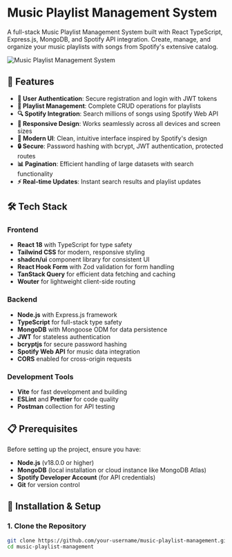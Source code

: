 # Music Playlist Management System

A full-stack Music Playlist Management System built with React TypeScript, Express.js, MongoDB, and Spotify API integration. Create, manage, and organize your music playlists with songs from Spotify's extensive catalog.

![Music Playlist Management System](https://via.placeholder.com/800x400/1DB954/FFFFFF?text=PlaylistHub+-+Music+Playlist+Management)

## 🎵 Features

- **🔐 User Authentication**: Secure registration and login with JWT tokens
- **📝 Playlist Management**: Complete CRUD operations for playlists
- **🔍 Spotify Integration**: Search millions of songs using Spotify Web API
- **📱 Responsive Design**: Works seamlessly across all devices and screen sizes
- **🎨 Modern UI**: Clean, intuitive interface inspired by Spotify's design
- **🔒 Secure**: Password hashing with bcrypt, JWT authentication, protected routes
- **📊 Pagination**: Efficient handling of large datasets with search functionality
- **⚡ Real-time Updates**: Instant search results and playlist updates

## 🛠 Tech Stack

### Frontend
- **React 18** with TypeScript for type safety
- **Tailwind CSS** for modern, responsive styling
- **shadcn/ui** component library for consistent UI
- **React Hook Form** with Zod validation for form handling
- **TanStack Query** for efficient data fetching and caching
- **Wouter** for lightweight client-side routing

### Backend
- **Node.js** with Express.js framework
- **TypeScript** for full-stack type safety
- **MongoDB** with Mongoose ODM for data persistence
- **JWT** for stateless authentication
- **bcryptjs** for secure password hashing
- **Spotify Web API** for music data integration
- **CORS** enabled for cross-origin requests

### Development Tools
- **Vite** for fast development and building
- **ESLint** and **Prettier** for code quality
- **Postman** collection for API testing

## 📋 Prerequisites

Before setting up the project, ensure you have:

- **Node.js** (v18.0.0 or higher)
- **MongoDB** (local installation or cloud instance like MongoDB Atlas)
- **Spotify Developer Account** (for API credentials)
- **Git** for version control

## 🚀 Installation & Setup

### 1. Clone the Repository

```bash
git clone https://github.com/your-username/music-playlist-management.git
cd music-playlist-management
